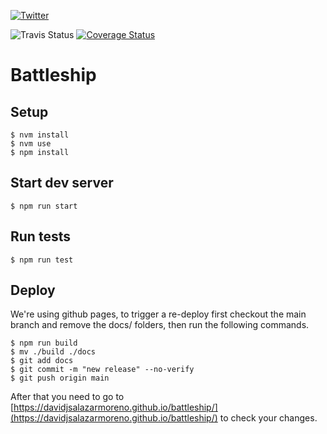 [![Twitter](https://img.shields.io/twitter/follow/davidjsmoreno.svg?style=social&label=@davidjsmoreno)](https://twitter.com/davidjsmoreno)

![Travis Status](https://img.shields.io/travis/davidjsalazarmoreno/battleship?branch=main)
[![Coverage Status](https://coveralls.io/repos/github/davidjsalazarmoreno/battleship/badge.svg)](https://coveralls.io/github/davidjsalazarmoreno/battleship)

# Battleship

## Setup

```
$ nvm install
$ nvm use
$ npm install
```

## Start dev server

```
$ npm run start
```

## Run tests

```
$ npm run test
```

## Deploy

We're using github pages, to trigger a re-deploy first checkout the main branch and remove the docs/ folders, then run the following commands.

```
$ npm run build
$ mv ./build ./docs
$ git add docs
$ git commit -m "new release" --no-verify
$ git push origin main
```

After that you need to go to [https://davidjsalazarmoreno.github.io/battleship/](https://davidjsalazarmoreno.github.io/battleship/) to check your changes.
